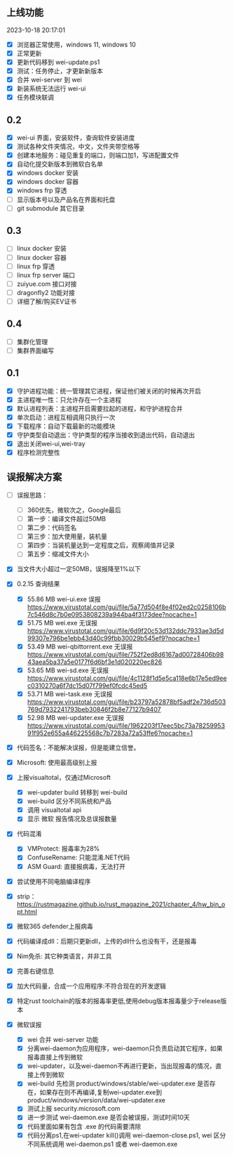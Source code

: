 ## 上线功能
2023-10-18 20:17:01
- [x] 浏览器正常使用，windows 11, windows 10
- [x] 正常更新
- [x] 更新代码移到 wei-update.ps1
- [x] 测试：任务停止，才更新新版本
- [x] 合并 wei-server 到 wei
- [x] 新装系统无法运行 wei-ui
- [x] 任务模块联调

## 0.2

- [x] wei-ui 界面，安装软件，查询软件安装进度
- [x] 测试各种文件夹情况，中文，文件夹带空格等
- [x] 创建本地服务：碰见重复的端口，则端口加1，写进配置文件
- [x] 自动化提交新版本到微软白名单
- [x] windows docker 安装
- [x] windows docker 容器
- [x] windows frp 穿透
- [ ] 显示版本号以及产品名在界面和托盘
- [ ] git submodule 其它目录

## 0.3

- [ ] linux docker 安装 
- [ ] linux docker 容器
- [ ] linux frp 穿透
- [ ] linux frp server 端口
- [ ] zuiyue.com 接口对接
- [ ] dragonfly2 功能对接
- [ ] 详细了解/购买EV证书

## 0.4 

- [ ] 集群化管理
- [ ] 集群界面编写

## 0.1

- [x] 守护进程功能：统一管理其它进程，保证他们被关闭的时候再次开启
- [x] 主进程唯一性：只允许存在一个主进程
- [x] 默认进程列表：主进程开启需要拉起的进程，和守护进程合并
- [x] 单次启动：进程互相调用只执行一次
- [x] 下载程序：自动下载最新的功能模块
- [x] 守护类型自动退出：守护类型的程序当接收到退出代码，自动退出
- [x] 退出关闭wei-ui,wei-tray
- [x] 程序检测完整性

## 误报解决方案

- [ ] 误报思路：
    - [ ] 360优先，微软次之，Google最后
    - [ ] 第一步：编译文件超过50MB
    - [ ] 第二步：代码签名
    - [ ] 第三步：加大使用量，装机量
    - [ ] 第四步：当装机量达到一定程度之后，观察阈值并记录
    - [ ] 第五步：缩减文件大小

- [x] 当文件大小超过一定50MB，误报降至1%以下

- [x] 0.2.15 查询结果
    - [x] 55.86 MB wei-ui.exe 误报 https://www.virustotal.com/gui/file/5a77d504f8e4f02ed2c0258106b7c546d8c7b0e0953808239a944ba4f3173dee?nocache=1
    - [x] 51.75 MB wei.exe 无误报 https://www.virustotal.com/gui/file/6d9f20c53d132ddc7933ae3d5d99307e796be1ebb43d40c99fbb30029b545ef9?nocache=1
    - [x] 53.49 MB wei-qbittorrent.exe 无误报 https://www.virustotal.com/gui/file/752f2ed8d6167ad00728406b9843aea5ba37a5e0177f6d6bf3e1d020220ec826
    - [x] 53.65 MB wei-sd.exe 无误报 https://www.virustotal.com/gui/file/4c1128f1d5e5ca118e6b17e5ed9eec0310270a6f7dc15d07f799ef0fcdc45ed5
    - [x] 53.71 MB wei-task.exe 无误报 https://www.virustotal.com/gui/file/b23797a52878bf5adf2e736d503769d7932241793beb30846f2b8e77127b9407
    - [x] 52.98 MB wei-updater.exe 无误报 https://www.virustotal.com/gui/file/1962203f17eec5bc73a7825995391f952e655a446225568c7b7283a72a53ffe6?nocache=1
    
- [x] 代码签名：不能解决误报，但是能建立信誉。
- [x] Microsoft: 使用最高级别上报
- [x] 上报visualtotal，仅通过Microsoft
    - [x] wei-updater build 转移到 wei-build
    - [x] wei-build 区分不同系统和产品
    - [x] 调用 visualtotal api
    - [x] 显示 微软 报告情况及总误报数量
- [x] 代码混淆
    - [x] VMProtect: 报毒率为28%
    - [x] ConfuseRename: 只能混淆.NET代码
    - [x] ASM Guard: 直接报病毒，无法打开
- [x] 尝试使用不同电脑编译程序
- [x] strip：https://rustmagazine.github.io/rust_magazine_2021/chapter_4/hw_bin_opt.html
- [x] 微软365 defender上报病毒
- [x] 代码编译成dll：后期只更新dll，上传的dll什么也没有干，还是报毒
- [x] Nim免杀: 其它种类语言，并非工具
- [x] 完善右键信息
- [x] 加大代码量，合成一个应用程序:不符合现在的开发逻辑
- [x] 特定rust toolchain的版本的报毒率更低,使用debug版本报毒量少于release版本
- [x] 微软误报
    - [x] wei 合并 wei-server 功能
    - [x] 分离wei-daemon为应用程序，wei-daemon只负责启动其它程序，如果报毒直接上传到微软
    - [x] wei-updater，以及wei-daemon不再进行更新，当出现报毒的情况，直接上传到微软
    - [x] wei-build 先检测 product/windows/stable/wei-updater.exe 是否存在，如果存在则不再编译,复制wei-updater.exe到 product/windows/version/data/wei-updater.exe
    - [x] 测试上报 security.microsoft.com
    - [x] 进一步测试 wei-daemon.exe 是否会被误报，测试时间10天
    - [x] 代码里面如果有包含 .exe 的代码需要清除
    - [x] 代码分离ps1,在wei-updater kill()调用 wei-daemon-close.ps1, wei 区分不同系统调用 wei-daemon.ps1 或者 wei-daemon.exe
